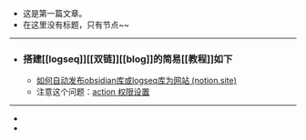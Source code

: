 - 这是第一篇文章。
- 在这里没有标题，只有节点~~
- ---
- ### 搭建[[logseq]][[双链]][[blog]]的简易[[教程]]如下
	- [如何自动发布obsidian库或logseq库为网站 (notion.site)](https://fishyer.notion.site/obsidian-logseq-ab5ad3d994324cea9f5c909a70653e05#370803ddbaef45e1a5683edefafb2461)
	- 注意这个问题：[action 权限设置](https://blog.csdn.net/weixin_42282187/article/details/124766382)
- ---
-
-